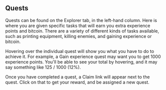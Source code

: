 ## Quests
Quests can be found on the Explorer tab, in the left-hand column. Here is where you are given specific tasks that will earn you extra experience points and bitcoin. There are a variety of different kinds of tasks available, such as printing equipment, killing enemies, and gaining experience or bitcoin.

Hovering over the individual quest will show you what you have to do to achieve it. For example, a Gain experience quest may want you to get 1000 experience points. You'll be able to see your total by hovering, and it may say something like 125 / 1000 (12%).

Once you have completed a quest, a Claim link will appear next to the quest. Click on that to get your reward, and be assigned a new quest.

